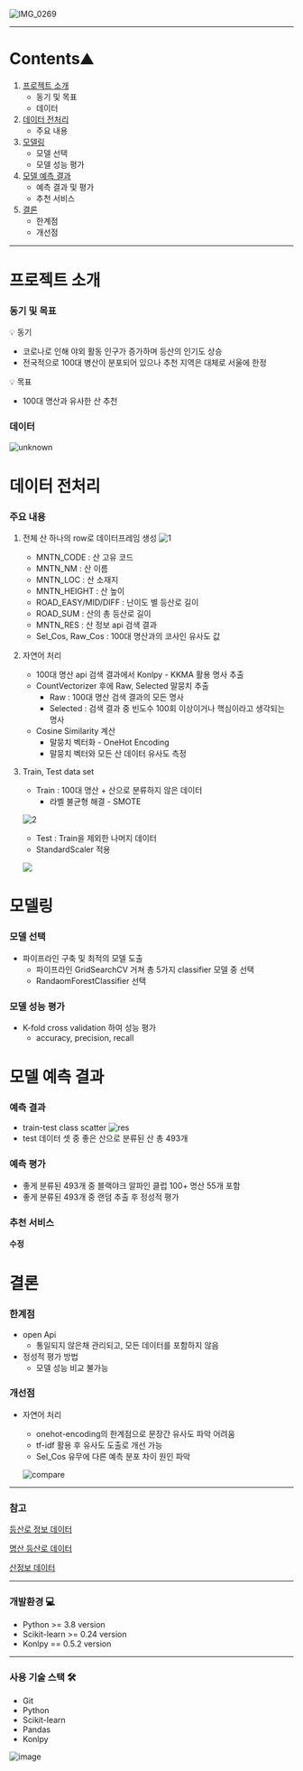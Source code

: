 ![IMG_0269](https://user-images.githubusercontent.com/48639017/147466091-97ed72bc-5a28-4258-8616-13fe49549926.jpg)

---

# Contents⛰

1. [프로젝트 소개](#프로젝트-소개)
    - 동기 및 목표
    - 데이터
2. [데이터 전처리](#데이터-전처리)
    - 주요 내용
3. [모델링](#모델링)
    - 모델 선택
    - 모델 성능 평가
4. [모델 예측 결과](#모델-예측-결과)
    - 예측 결과 및 평가
    - 추천 서비스
5. [결론](#결론)
    - 한계점
    - 개선점
---
    

# 프로젝트 소개
### 동기 및 목표
💡 동기
- 코로나로 인해 야외 활동 인구가 증가하며 등산의 인기도 상승
- 전국적으로 100대 병산이 분포되어 있으나 추천 지역은 대체로 서울에 한정

💡 목표
- 100대 명산과 유사한 산 추천

### 데이터
![unknown](https://user-images.githubusercontent.com/48639017/147468962-d33b46ca-88d2-49bd-874e-aa0560f34a97.png)

    

# 데이터 전처리
### 주요 내용
1. 전체 산 하나의 row로 데이터프레임 생성
![1](https://user-images.githubusercontent.com/48639017/147469557-fadf47e7-1c0c-4961-b9d8-44dfd193d338.png)

    - MNTN_CODE : 산 고유 코드
    - MNTN_NM : 산 이름
    - MNTN_LOC : 산 소재지
    - MNTN_HEIGHT : 산 높이
    - ROAD_EASY/MID/DIFF : 난이도 별 등산로 길이
    - ROAD_SUM : 산의 총 등산로 길이
    - MNTN_RES : 산 정보 api 검색 결과
    - Sel_Cos, Raw_Cos : 100대 명산과의 코사인 유사도 값

2. 자연어 처리
    - 100대 명산 api 검색 결과에서 Konlpy - KKMA 활용 명사 추출
    - CountVectorizer 후에 Raw, Selected 말뭉치 추출
        - Raw : 100대 명산 검색 결과의 모든 명사
        - Selected : 검색 결과 중 빈도수 100회 이상이거나 핵심이라고 생각되는 명사
    - Cosine Similarity 계산
        - 말뭉치 벡터화 - OneHot Encoding
        - 말뭉치 벡터와 모든 산 데이터 유사도 측정
3. Train, Test data set
    - Train : 100대 명산 + 산으로 분류하지 않은 데이터
        - 라벨 불균형 해결 - SMOTE
    
    ![2](https://user-images.githubusercontent.com/48639017/147471604-d7a4bd9f-3380-4622-9f10-fe707c4e1482.png)

    - Test : Train을 제외한 나머지 데이터
    - StandardScaler 적용
    
    ![](https://cdn.discordapp.com/attachments/900310026793652244/925002953985773618/unknown.png)
    

# 모델링
### 모델 선택
- 파이프라인 구축 및 최적의 모델 도출
    - 파이프라인 GridSearchCV 거쳐 총 5가지 classifier 모델 중 선택
    - RandaomForestClassifier 선택

### 모델 성능 평가
- K-fold cross validation 하여 성능 평가
    - accuracy, precision, recall
    

# 모델 예측 결과
### 예측 결과
- train-test class scatter
    ![res](https://user-images.githubusercontent.com/48639017/147474227-590f26c6-4fa9-461a-925b-d01ed3feed71.png)
- test 데이터 셋 중 좋은 산으로 분류된 산 총 493개

### 예측 평가
- 좋게 분류된 493개 중 블랙야크 알파인 클럽 100+ 명산 55개 포함
- 좋게 분류된 493개 중 랜덤 추출 후 정성적 평가

### 추천 서비스
__수정__
    
    
# 결론
### 한계점
- open Api
    - 통일되지 않은채 관리되고, 모든 데이터를 포함하지 않음
- 정성적 평가 방법
    - 모델 성능 비교 불가능

### 개선점
- 자연어 처리
    - onehot-encoding의 한계점으로 문장간 유사도 파악 어려움
    - tf-idf 활용 후 유사도 도출로 개선 가능
    - Sel_Cos 유무에 다른 예측 분포 차이 원인 파악
    
    ![compare](https://user-images.githubusercontent.com/48639017/147475344-bfa67056-155a-4494-8e98-8ab0e3796155.png)




---

### 참고
[등산로 정보 데이터](https://www.forest.go.kr/kfsweb/kfi/kfs/trail/trailInformation.do?pblicDataId=PBD0000041&tabs=3&mn=NKFS_06_08_02&subTitle=%EB%93%B1%EC%82%B0%EB%A1%9C%EC%A0%95%EB%B3%B4)

[명산 등산로 데이터](https://www.forest.go.kr/kfsweb/kfi/kfs/nwopapi/gdTrailInformation.do?pblicDataId=PBD0000021&tabs=3&mn=NKFS_06_08_02&subTitle=%EB%AA%85%EC%82%B0%EB%93%B1%EC%82%B0%EB%A1%9C)

[산정보 데이터](https://www.forest.go.kr/kfsweb/kfi/kfs/nwopapi/gdTrailInformation.do?pblicDataId=PBD0000021&tabs=3&mn=NKFS_06_08_02&subTitle=%EB%AA%85%EC%82%B0%EB%93%B1%EC%82%B0%EB%A1%9C)

---

### 개발환경 💻
- Python >= 3.8 version
- Scikit-learn >= 0.24 version
- Konlpy == 0.5.2 version


---

### 사용 기술 스택 🛠️
- Git
- Python
- Scikit-learn
- Pandas
- Konlpy

![image](https://user-images.githubusercontent.com/57916633/147495075-d4e1c132-522c-45dc-aedf-81cd25d8530c.png)

